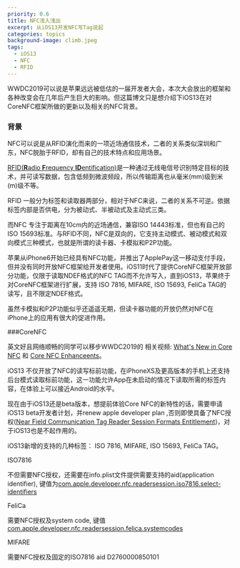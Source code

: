 ```yaml
---
priority: 0.6
title: NFC浅入浅出
excerpt: 从iOS13开发NFC写Tag说起
categories: topics
background-image: climb.jpeg
tags:
  - iOS13
  - NFC
  - RFID
---
```


WWDC2019可以说是苹果远远被低估的一届开发者大会，本次大会放出的框架和各种改变会在几年后产生巨大的影响。但这篇博文只是想介绍下iOS13在对CoreNFC框架所做的更新以及相关的NFC背景。

### 背景

NFC可以说是从RFID演化而来的一项近场通信技术，二者的关系类似深圳和广东，NFC脱胎于RFID，却有自己的技术特点和应用场景。

[RFID(**R**adio **F**requency **ID**entification)](https://zh.wikipedia.org/wiki/射频识别)是一种通过无线电信号识别特定目标的技术，并可读写数据，包含低频到微波频段，所以传输距离也从毫米(mm)级到米(m)级不等。

RFID 一般分为标签和读取器两部分，相对于NFC来说，二者的关系不可逆。依据标签内部是否供电，分为被动式、半被动式及主动式三类。

而NFC 专注于距离在10cm内的近场通信，兼容ISO 14443标准，但也有自己的ISO 15693标准。与RFID不同，NFC是双向的，它支持主动模式、被动模式和双向模式三种模式，也就是所谓的读卡器、卡模拟和P2P功能。

苹果从iPhone6开始已经具有NFC功能，并推出了ApplePay这一移动支付手段，但并没有同时开放NFC框架给开发者使用。iOS11时代了提供CoreNFC框架开放部分功能，仅限于读取NDEF格式的NFC TAG而不允许写入，直到iOS13，苹果终于对CoreNFC框架进行扩展，支持 ISO 7816, MIFARE, ISO 15693, FeliCa TAG的读写，且不限定NDEF格式。

虽然卡模拟和P2P功能似乎还遥遥无期，但读卡器功能的开放仍然对NFC在iPhone上的应用有很大的促进作用。

###CoreNFC

英文好且网络顺畅的同学可以移步WWDC2019的 相关视频: [What's New in Core NFC](https://developer.apple.com/videos/play/tech-talks/702) 和 [Core NFC Enhanceents](https://developer.apple.com/videos/play/wwdc2019/715/)。

iOS13 不仅开放了NFC的读写标前功能，在iPhoneXS及更高版本的手机上还支持后台模式读取标前功能，这一功能允许App在未启动的情况下读取所需的标签内容，在体验上可以接近Android的水平。

现在由于iOS13还是beta版本，想提前体验Core NFC的新特性的话，需要申请iOS13 beta开发者计划，并renew apple developer plan ,否则即使具备了NFC授权([Near Field Communication Tag Reader Session Formats Entitlement](https://developer.apple.com/documentation/bundleresources/entitlements/com_apple_developer_nfc_readersession_formats))，对于iOS13也是不起作用的。

iOS13新增的支持的几种标签： ISO 7816, MIFARE, ISO 15693, FeliCa TAG。

ISO7816

不但需要NFC授权，还需要在info.plist文件提供需要支持的aid(application identifier), 键值为[com.apple.developer.nfc.readersession.iso7816.select-identifiers](https://developer.apple.com/documentation/bundleresources/information_property_list/select-identifiers)

FeliCa

需要NFC授权及system code, 键值[com.apple.developer.nfc.readersession.felica.systemcodes](https://developer.apple.com/documentation/bundleresources/information_property_list/systemcodes)

MIFARE

需要NFC授权及固定的ISO7816 aid D2760000850101



